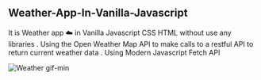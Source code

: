 ## Weather-App-In-Vanilla-Javascript

It is Weather app ☁️ in Vanilla Javascript CSS HTML without use any libraries . Using the Open Weather Map API to make calls to a restful API  to return current weather data . Using Modern Javascript Fetch API  

![Weather gif-min](https://user-images.githubusercontent.com/52570524/91813025-a4d1b600-ec4f-11ea-92ac-2596bfc3fe46.gif)
